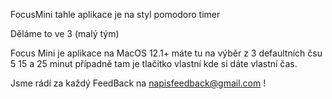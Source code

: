 FocusMini tahle aplikace je na styl pomodoro timer 

Děláme to ve 3 (malý tým)

Focus Mini je aplikace na MacOS 12.1+ máte tu na výběr z 3 defaultních čsu 5 15 a 25 minut případně tam je tlačitko vlastní kde si dáte vlastní čas.

Jsme rádí za každý FeedBack na napisfeedback@gmail.com !

